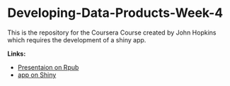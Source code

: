 # Developing-Data-Products-Week-4

This is the repository for the Coursera Course created by John Hopkins which requires the development of a shiny app.

**Links:**
* [Presentaion on Rpub](https://rpubs.com/dario-j-c/760445)
* [app on Shiny](https://dario-j-c.shinyapps.io/scientists_location/)

